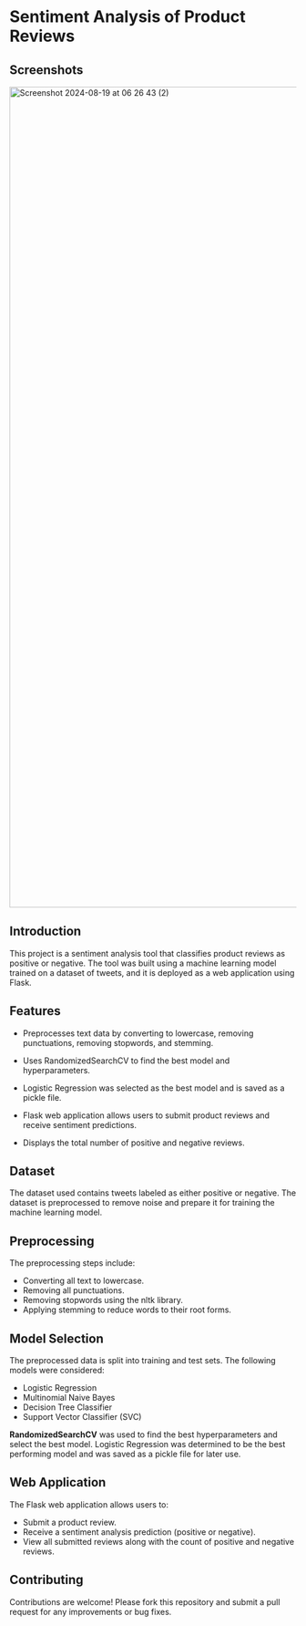 
# Sentiment Analysis of Product Reviews



## Screenshots
<img width="1440" alt="Screenshot 2024-08-19 at 06 26 43 (2)" src="https://github.com/user-attachments/assets/4fd89944-d3c2-4428-ac40-31b4a04f7082">

## Introduction

This project is a sentiment analysis tool that classifies product reviews as positive or negative. The tool was built using a machine learning model trained on a dataset of tweets, and it is deployed as a web application using Flask.



## Features

- Preprocesses text data by converting to lowercase, removing punctuations, removing stopwords, and stemming.

- Uses RandomizedSearchCV to find the best model and hyperparameters.

- Logistic Regression was selected as the best model and is saved as a pickle file.

- Flask web application allows users to submit product reviews and receive sentiment predictions.

- Displays the total number of positive and negative reviews.


## Dataset

The dataset used contains tweets labeled as either positive or negative. The dataset is preprocessed to remove noise and prepare it for training the machine learning model.
## Preprocessing

The preprocessing steps include:

- Converting all text to lowercase.
- Removing all punctuations.
- Removing stopwords using the nltk library.
- Applying stemming to reduce words to their root forms.
## Model Selection

The preprocessed data is split into training and test sets. The following models were considered:

- Logistic Regression
- Multinomial Naive Bayes
- Decision Tree Classifier
- Support Vector Classifier (SVC)

**RandomizedSearchCV** was used to find the best hyperparameters and select the best model. Logistic Regression was determined to be the best performing model and was saved as a pickle file for later use.
## Web Application

The Flask web application allows users to:

- Submit a product review.
- Receive a sentiment analysis prediction (positive or negative).
- View all submitted reviews along with the count of positive and negative reviews.

## Contributing

Contributions are welcome! Please fork this repository and submit a pull request for any improvements or bug fixes.

